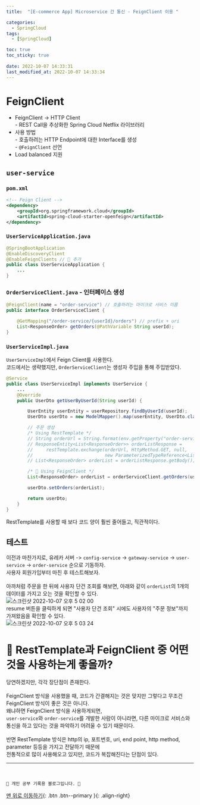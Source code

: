 ```yaml
---
title:  "[E-commerce App] Microservice 간 통신 - FeignClient 이용 "

categories:
  - SpringCloud
tags:
  - [SpringCloud]

toc: true
toc_sticky: true
 
date: 2022-10-07 14:33:31
last_modified_at: 2022-10-07 14:33:34
---
```


# FeignClient
- FeignClient -> HTTP Client<br>- REST Call을 추상화한 Spring Cloud Netflix 라이브러리
- 사용 방법<br>- 호출하려는 HTTP Endpoint에 대한 Interface를 생성<br>- `@FeignClient` 선언
- Load balanced 지원

## `user-service`
### `pom.xml`
```xml
<!-- Feign Client -->
<dependency>
    <groupId>org.springframework.cloud</groupId>
    <artifactId>spring-cloud-starter-openfeign</artifactId>
</dependency>
```

### `UserServiceApplication.java`
```java
@SpringBootApplication
@EnableDiscoveryClient
@EnableFeignClients // 🌟 추가
public class UserServiceApplication {
    ...
}
```


### `OrderServiceClient.java` - 인터페이스 생성
```java
@FeignClient(name = "order-service") // 호출하려는 마이크로 서비스 이름
public interface OrderServiceClient {

    @GetMapping("/order-service/{userId}/orders") // prefix + uri
    List<ResponseOrder> getOrders(@PathVariable String userId);
}
```

### `UserServiceImpl.java`
`UserServiceImpl`에서 Feign Client를 사용한다.<br>
코드에서는 생략했지만, `OrderServiceClient`는 생성자 주입을 통해 주입받았다.
```java
@Service
public class UserServiceImpl implements UserService {
    ...
    @Override
    public UserDto getUserByUserId(String userId) {

        UserEntity userEntity = userRepository.findByUserId(userId);
        UserDto userDto = new ModelMapper().map(userEntity, UserDto.class);

        // 주문 생성
        /* Using RestTemplate */
        // String orderUrl = String.format(env.getProperty("order-service.url"), userId);
        // ResponseEntity<List<ResponseOrder>> orderListResponse =
        //     restTemplate.exchange(orderUrl, HttpMethod.GET, null,
        //                           new ParameterizedTypeReference<List<ResponseOrder>>() {});
        // List<ResponseOrder> orderList = orderListResponse.getBody();

        /* 🌟 Using FeignClient */
        List<ResponseOrder> orderList = orderServiceClient.getOrders(userId);

        userDto.setOrders(orderList);

        return userDto;
    }
}
```
RestTemplate를 사용할 때 보다 코드 양이 훨씬 줄어들고, 직관적이다.

## 테스트
이전과 마찬가지로, 유레카 서버 -> `config-service` -> `gateway-service` -> `user-service` -> `order-service` 순으로 기동하자.<br>
사용자 회원가입부터 마친 후 테스트해보자.<br><br>
아까처럼 주문을 한 뒤에 사용자 단건 조회를 해보면, 아래와 같이 `orderList`의 1개의 데이터를 가지고 오는 것을 확인할 수 있다.<br>
![스크린샷 2022-10-07 오후 5 02 00](https://user-images.githubusercontent.com/59405576/194503796-7f13a32d-b0b6-4f0d-a8ad-33a87a5631be.png)<br>
resume 버튼을 클릭하게 되면 "사용자 단건 조회" 시에도 사용자의 "주문 정보"까지 가져왔음을 확인할 수 있다.<br>
![스크린샷 2022-10-07 오후 5 03 24](https://user-images.githubusercontent.com/59405576/194504075-7c3e87bd-5931-4806-aa17-0095cd2bb529.png)

# 🤔 RestTemplate과 FeignClient 중 어떤 것을 사용하는게 좋을까?
당연하겠지만, 각각 장단점이 존재한다.<br><br>
FeignClient 방식을 사용했을 때, 코드가 간결해지는 것은 맞지만 그렇다고 무조건 FeignClient 방식이 좋은 것은 아니다.<br>
왜냐하면 FeignClient 방식을 사용하게되면, <br>
`user-service`와 `order-service`를 개발한 사람이 아니라면, 다른 마이크로 서비스와 통신을 하고 있다는 것을 파악하기 어려울 수 있기 때문이다.<br><br>
반면 RestTemplate 방식은 http의 ip, 포트번호, uri, end point, http method, parameter 등등을 가지고 전달하기 때문에<br>
전통적으로 많이 사용해오고 있지만, 코드가 복잡해진다는 단점이 있다.



***
<br>


    💛 개인 공부 기록용 블로그입니다. 👻

[맨 위로 이동하기](#){: .btn .btn--primary }{: .align-right}